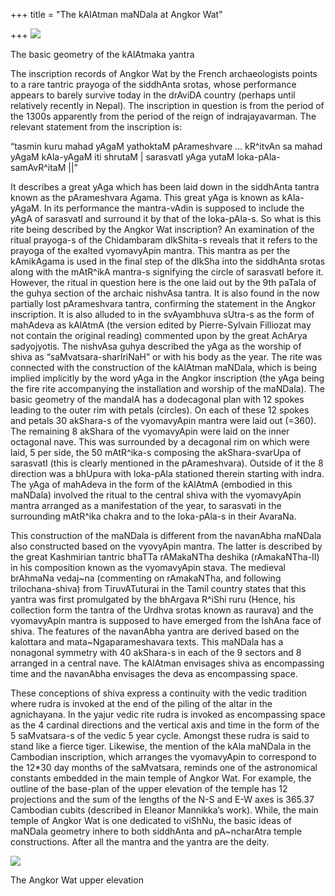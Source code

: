 +++
title = "The kAlAtman maNDala at Angkor Wat"

+++
[![](https://i0.wp.com/bp0.blogger.com/_hjuA1bE0hBw/R65rFKfEbEI/AAAAAAAAACU/15bQeMsDM24/s320/kAlayAga.png)](http://bp0.blogger.com/_hjuA1bE0hBw/R65rFKfEbEI/AAAAAAAAACU/15bQeMsDM24/s1600-h/kAlayAga.png)

The basic geometry of the kAlAtmaka yantra

The inscription records of Angkor Wat by the French archaeologists
points to a rare tantric prayoga of the siddhAnta srotas, whose
performance appears to barely survive today in the drAviDA country
(perhaps until relatively recently in Nepal). The inscription in
question is from the period of the 1300s apparently from the period of
the reign of indrajayavarman. The relevant statement from the
inscription is:

“tasmin kuru mahad yAgaM yathoktaM pArameshvare … kR^itvAn sa mahad
yAgaM kAla-yAgaM iti shrutaM | sarasvatI yAga yutaM
loka-pAla-samAvR^itaM ||”

It describes a great yAga which has been laid down in the siddhAnta
tantra known as the pArameshvara Agama. This great yAga is known as
kAla-yAgaM. In its performance the mantra-vAdin is supposed to include
the yAgA of sarasvatI and surround it by that of the loka-pAla-s. So
what is this rite being described by the Angkor Wat inscription? An
examination of the ritual prayoga-s of the Chidambaram dIkShita-s
reveals that it refers to the prayoga of the exalted vyomavyApin mantra.
This mantra as per the kAmikAgama is used in the final step of the
dIkSha into the siddhAnta srotas along with the mAtR^ikA mantra-s
signifying the circle of sarasvatI before it. However, the ritual in
question here is the one laid out by the 9th paTala of the guhya section
of the archaic nishvAsa tantra. It is also found in the now partially
lost pArameshvara tantra, confirming the statement in the Angkor
inscription. It is also alluded to in the svAyambhuva sUtra-s as the
form of mahAdeva as kAlAtmA (the version edited by Pierre-Sylvain
Filliozat may not contain the original reading) commented upon by the
great AchArya sadyojyotis. The nishvAsa guhya described the yAga as the
worship of shiva as “saMvatsara-sharIriNaH” or with his body as the
year. The rite was connected with the construction of the kAlAtman
maNDala, which is being implied implicitly by the word yAga in the
Angkor inscription (the yAga being the fire rite accompanying the
installation and worship of the maNDala). The basic geometry of the
mandalA has a dodecagonal plan with 12 spokes leading to the outer rim
with petals (circles). On each of these 12 spokes and petals 30
akShara-s of the vyomavyApin mantra were laid out (=360). The remaining
8 akShara of the vyomavyApin were laid on the inner octagonal nave. This
was surrounded by a decagonal rim on which were laid, 5 per side, the 50
mAtR^ika-s composing the akShara-svarUpa of sarasvatI (this is clearly
mentioned in the pArameshvara). Outside of it the 8 direction was a
bhUpura with loka-pAla stationed therein starting with indra. The yAga
of mahAdeva in the form of the kAlAtmA (embodied in this maNDala)
involved the ritual to the central shiva with the vyomavyApin mantra
arranged as a manifestation of the year, to sarasvati in the surrounding
mAtR^ika chakra and to the loka-pAla-s in their AvaraNa.

This construction of the maNDala is different from the navanAbha maNDala
also constructed based on the vyovyApin mantra. The latter is described
by the great Kashmirian tantric bhaTTa rAMakaNTha deshika
(rAmakaNTha-II) in his composition known as the vyomavyApin stava. The
medieval brAhmaNa vedaj\~na (commenting on rAmakaNTha, and following
trilochana-shiva) from TiruvATuturai in the Tamil country states that
this yantra was first promulgated by the bhArgava R^iShi ruru (Hence,
his collection form the tantra of the Urdhva srotas known as raurava)
and the vyomavyApin mantra is supposed to have emerged from the IshAna
face of shiva. The features of the navanAbha yantra are derived based on
the kalottara and mata\~Ngaparameshavara texts. This maNDala has a
nonagonal symmetry with 40 akShara-s in each of the 9 sectors and 8
arranged in a central nave. The kAlAtman envisages shiva as encompassing
time and the navanAbha envisages the deva as encompassing space.

These conceptions of shiva express a continuity with the vedic tradition
where rudra is invoked at the end of the piling of the altar in the
agnichayana. In the yajur vedic rite rudra is invoked as encompassing
space as the 4 cardinal directions and the vertical axis and time in the
form of the 5 saMvatsara-s of the vedic 5 year cycle. Amongst these
rudra is said to stand like a fierce tiger. Likewise, the mention of the
kAla maNDala in the Cambodian inscription, which arranges the
vyomavyApin to correspond to the 12\*30 day months of the saMvatsara,
reminds one of the astronomical constants embedded in the main temple of
Angkor Wat. For example, the outline of the base-plan of the upper
elevation of the temple has 12 projections and the sum of the lengths of
the N-S and E-W axes is 365.37 Cambodian cubits (described in Eleanor
Mannikka’s work). While, the main temple of Angkor Wat is one dedicated
to viShNu, the basic ideas of maNDala geometry inhere to both siddhAnta
and pA\~ncharAtra temple constructions. After all the mantra and the
yantra are the deity.

[![](https://i0.wp.com/bp1.blogger.com/_hjuA1bE0hBw/R65rFafEbFI/AAAAAAAAACc/WRgH8uudER4/s320/ANGKOR.jpg)](http://bp1.blogger.com/_hjuA1bE0hBw/R65rFafEbFI/AAAAAAAAACc/WRgH8uudER4/s1600-h/ANGKOR.jpg)

The Angkor Wat upper elevation

